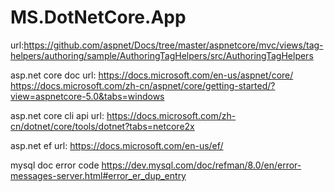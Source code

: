 # MS.DotNetCore.App
url:https://github.com/aspnet/Docs/tree/master/aspnetcore/mvc/views/tag-helpers/authoring/sample/AuthoringTagHelpers/src/AuthoringTagHelpers

asp.net core doc url:
https://docs.microsoft.com/en-us/aspnet/core/  
https://docs.microsoft.com/zh-cn/aspnet/core/getting-started/?view=aspnetcore-5.0&tabs=windows

asp.net core cli api url:
https://docs.microsoft.com/zh-cn/dotnet/core/tools/dotnet?tabs=netcore2x

asp.net ef url:
https://docs.microsoft.com/en-us/ef/

mysql doc error code
https://dev.mysql.com/doc/refman/8.0/en/error-messages-server.html#error_er_dup_entry
